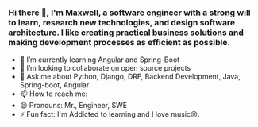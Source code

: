 ### Hi there 👋, I'm Maxwell, a software engineer with a strong will to learn, research new technologies, and design software architecture. I like creating practical business solutions and making development processes as efficient as possible.

- 🌱 I’m currently learning Angular and Spring-Boot
- 👯 I’m looking to collaborate on open source projects 
- 💬 Ask me about Python, Django, DRF, Backend Development, Java, Spring-boot, Angular 
- 📫 How to reach me: 
- 😄 Pronouns: Mr., Engineer, SWE
- ⚡ Fun fact: I'm Addicted to learning and I love music:stuck_out_tongue_winking_eye:.

<!--
**Maxwell96/Maxwell96** is a ✨ _special_ ✨ repository because its `README.md` (this file) appears on your GitHub profile.

Here are some ideas to get you started:

- 🔭 I’m currently working on ...
-
- 👯 I’m looking to collaborate on ...
- 🤔 I’m looking for help with ...
- 💬 Ask me about ...
- 📫 How to reach me: ...
- 😄 Pronouns: ...
- ⚡ Fun fact: Addicted to learning.
-->
